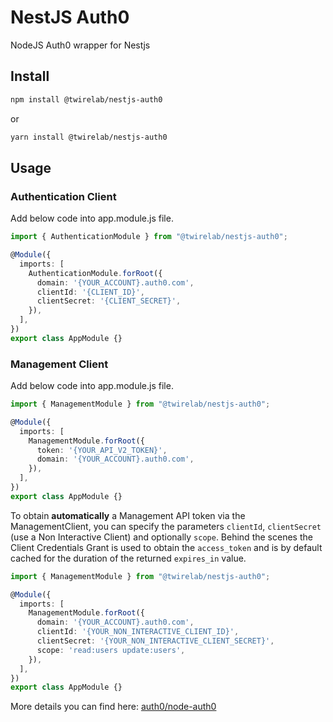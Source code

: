 # NestJS Auth0

NodeJS Auth0 wrapper for Nestjs

## Install
```bash
npm install @twirelab/nestjs-auth0
```

or

```bash
yarn install @twirelab/nestjs-auth0
```

## Usage

### Authentication Client

Add below code into app.module.js file.

```typescript
import { AuthenticationModule } from "@twirelab/nestjs-auth0";

@Module({
  imports: [
    AuthenticationModule.forRoot({
      domain: '{YOUR_ACCOUNT}.auth0.com',
      clientId: '{CLIENT_ID}',
      clientSecret: '{CLIENT_SECRET}',
    }),
  ],
})
export class AppModule {}
```

### Management Client

Add below code into app.module.js file.

```typescript
import { ManagementModule } from "@twirelab/nestjs-auth0";

@Module({
  imports: [
    ManagementModule.forRoot({
      token: '{YOUR_API_V2_TOKEN}',
      domain: '{YOUR_ACCOUNT}.auth0.com',
    }),
  ],
})
export class AppModule {}
```

To obtain **automatically** a Management API token via the ManagementClient, you can specify the parameters `clientId`, `clientSecret` (use a Non Interactive Client) and optionally `scope`. Behind the scenes the Client Credentials Grant is used to obtain the `access_token` and is by default cached for the duration of the returned `expires_in` value.

```typescript
import { ManagementModule } from "@twirelab/nestjs-auth0";

@Module({
  imports: [
    ManagementModule.forRoot({
      domain: '{YOUR_ACCOUNT}.auth0.com',
      clientId: '{YOUR_NON_INTERACTIVE_CLIENT_ID}',
      clientSecret: '{YOUR_NON_INTERACTIVE_CLIENT_SECRET}',
      scope: 'read:users update:users',
    }),
  ],
})
export class AppModule {}
```

More details you can find here: [auth0/node-auth0](https://github.com/auth0/node-auth0/blob/master/README.md)